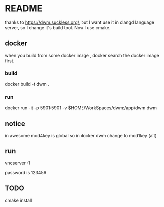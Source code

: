 # README

thanks to  https://dwm.suckless.org/, but I want use it in clangd language server,
so I change it's build tool. Now I use cmake.
 
## docker

when you build from some docker image , docker search the docker image first.

### build

docker build -t dwm . 

### run

docker run -it -p 5901:5901 -v $HOME/WorkSpaces/dwm:/app/dwm dwm

## notice

in awesome mod4key is global so in docker dwm change to mod1key (alt)

## run

vncserver :1

password is 123456

## TODO

cmake install
